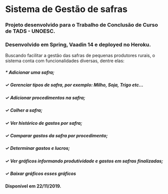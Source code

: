 # Sistema de Gestão de safras 

### Projeto desenvolvido para o Trabalho de Conclusão de Curso de TADS - UNOESC. 
### Desenvolvido em Spring, Vaadin 14 e deployed no Heroku. 

Buscando facilitar a gestão das safras de pequenas produtores rurais, o sistema conta com funcionalidades diversas,
dentre elas:

#####  * Adicionar uma safra;
#####  ✓ Gerenciar tipos de safra, por exemplo: Milho, Soja, Trigo etc...
#####  ✓ Adicionar procedimentos na safra;
#####  ✓ Colher a safra;
#####  ✓ Ver histórico de gastos por safra;
#####  ✓ Comparar gastos da safra por procedimento;
#####  ✓ Determinar gastos e lucros;
#####  ✓ Ver gráficos informando produtividade e gastos em safras finalizadas;
#####  ✓ Baixar gráficos esses gráficos

#### Disponível em 22/11/2019.
